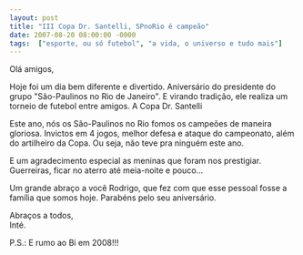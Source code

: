 ```yaml
---
layout: post
title: "III Copa Dr. Santelli, SPnoRio é campeão"
date: 2007-08-20 08:00:00 -0000
tags:  ["esporte, ou só futebol", "a vida, o universo e tudo mais"]
---
```


Olá amigos,

Hoje foi um dia bem diferente e divertido. Aniversário do presidente do grupo "São-Paulinos no Rio de Janeiro". E virando tradição, ele realiza um torneio de futebol entre amigos. A Copa Dr. Santelli

Este ano, nós os São-Paulinos no Rio fomos os campeões de maneira gloriosa. Invictos em 4 jogos, melhor defesa e ataque do campeonato, além do artilheiro da Copa. Ou seja, não teve pra ninguém este ano.

E um agradecimento especial as meninas que foram nos prestigiar. Guerreiras, ficar no aterro até meia-noite e pouco...

Um grande abraço a você Rodrigo, que fez com que esse pessoal fosse a família que somos hoje. Parabéns pelo seu aniversário.

Abraços a todos,  
Inté.

P.S.: E rumo ao Bi em 2008!!!